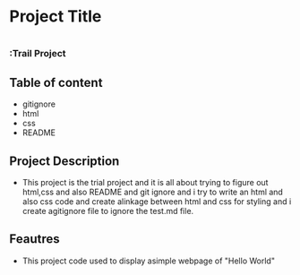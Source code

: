 <h1><B>Project Title</B></h1>

<h1>
      <h3>:Trail Project</h3>

<h2>Table of content</h2>
   <ul><li>gitignore</li>
    <li> html</li>
    <li> css</li>
     <li>README</li>
   </ul>
   <h2>Project Description</h2>
   <p><ul><li> This project is the trial project and it is all about trying to figure out html,css and also README and git ignore and i try to write an html and also css code and create alinkage between html and css
     for styling and i create agitignore file to ignore the test.md file.</li></ul></p>
     <h2>Feautres</h2>
     <p><ul><li> This project code used to display asimple webpage of "Hello World" </li></ul></p>
